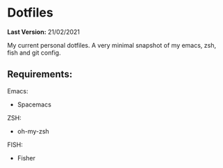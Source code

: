 # Dotfiles

**Last Version:** 21/02/2021

My current personal dotfiles.
A very minimal snapshot of my emacs, zsh, fish and git config.

## Requirements:

Emacs:

- Spacemacs

ZSH:

- oh-my-zsh

FISH:

- Fisher
